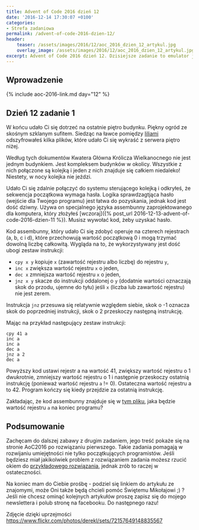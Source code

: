 ```yaml
---
title: Advent of Code 2016 dzień 12
date: '2016-12-14 17:30:07 +0100'
categories:
- Strefa zadaniowa
permalink: /advent-of-code-2016-dzien-12/
header:
    teaser: /assets/images/2016/12/aoc_2016_dzien_12_artykul.jpg
    overlay_image: /assets/images/2016/12/aoc_2016_dzien_12_artykul.jpg
excerpt: Advent of Code 2016 dzień 12. Dzisiejsze zadanie to emulator języka assembunny. Napiszesz program, który rozumie assembler używany w Kwaterze Głównej Króliczka Wielkanocnego.
---
```


## Wprowadzenie
  
{% include aoc-2016-link.md day="12" %}

## Dzień 12 zadanie 1
  
W końcu udało Ci się dotrzeć na ostatnie piętro budynku. Piękny ogród ze skośnym szklanym sufitem. Siedząc na ławce pomiędzy [liliami](https://www.google.com/search?q=tiger+lilies&tbm=isch) odszyfrowałeś kilka plików, które udało Ci się wykraść z serwera piętro niżej.

Według tych dokumentów Kwatera Główna Królicza Wielkanocnego nie jest jednym budynkiem. Jest kompleksem budynków w okolicy. Wszystkie z nich połączone są kolejką i jeden z nich znajduje się całkiem niedaleko! Niestety, w nocy kolejka nie jeździ.

Udało Ci się zdalnie połączyć do systemu sterującego kolejką i odkryłeś, że sekwencja początkowa wymaga hasła. Logika sprawdzagtjąca hasło (wejście dla Twojego programu) jest łatwa do pozyskania, jednak kod jest dość dziwny. Używa on specjalnego języka assembunny zaprojektowanego dla komputera, który złożyłeś [wczoraj]({% post_url 2016-12-13-advent-of-code-2016-dzien-11 %}). Musisz wywołać kod, żeby uzyskać hasło.

Kod assembunny, który udało Ci się zdobyć operuje na czterech rejestrach (a, b, c i d), które przechowują wartość początkową 0 i mogą trzymać dowolną liczbę całkowitą. Wygląda na to, że wykorzystywany jest dość ubogi zestaw instrukcji:

- `cpy x y` kopiuje `x` (zawartość rejestru albo liczbę) do rejestru `y`,
- `inc x` zwiększa wartość rejestru `x` o jeden,
- `dec x` zmniejsza wartość rejestru `x` o jeden,
- `jnz x y` skacze do instrukcji oddalonej o `y` (dodatnie wartości oznaczają skok do przodu, ujemne do tyłu) jeśli `x` (liczba lub zawartość rejestru) nie jest zerem.
  
Instrukcja `jnz` przesuwa się relatywnie względem siebie, skok o -1 oznacza skok do poprzedniej instrukcji, skok o 2 przeskoczy następną instrukcję.

Mając na przykład następujący zestaw instrukcji:

    cpy 41 a
    inc a
    inc a
    dec a
    jnz a 2
    dec a

Powyższy kod ustawi rejestr a na wartość 41, zwiększy wartość rejestru o 1 dwukrotnie, zmniejszy wartość rejestru o 1 i następnie przeskoczy ostatnią instrukcję (ponieważ wartość rejestru `a` != 0). Ostateczna wartość rejestru a to 42. Program kończy się kiedy przejdzie za ostatnią instrukcję.

Zakładając, że kod assembunny znajduje się w [tym pliku](https://raw.githubusercontent.com/SamouczekProgramisty/StrefaZadaniowaSamouka/master/05_aoc_2016/src/main/test/resources/day12_input.txt), jaka będzie wartość rejestru `a` na koniec programu?

## Podsumowanie
  
Zachęcam do dalszej zabawy z drugim zadaniem, jego treść pokaże się na stronie AoC2016 po rozwiązaniu pierwszego. Takie zadania pomagają w rozwijaniu umiejętności nie tylko początkujących programistów. Jeśli będziesz miał jakikolwiek problem z rozwiązaniem zadania możesz rzucić okiem do [przykładowego rozwiązania](https://github.com/SamouczekProgramisty/StrefaZadaniowaSamouka/tree/master/05_aoc_2016/src/main/java/pl/samouczekprogramisty/szs/aoc2016/day12), jednak zrób to raczej w ostateczności.

Na koniec mam do Ciebie prośbę - podziel się linkiem do artykułu ze znajomymi, może Oni także będą chcieli pomóc Świętemu Mikołajowi ;) ? Jeśli nie chcesz ominąć kolejnych artykułów proszę zapisz się do mojego newslettera i polub stronę na facebooku. Do następnego razu!

Zdjęcie dzięki uprzejmości https://www.flickr.com/photos/derekl/sets/72157649148835567

